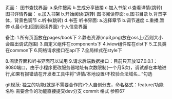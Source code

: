 页面：
图书查找界面:
 a.条件搜索
 b.生成分享链接
 c.加入书架
 d.查看详情(跳转)
图书详情界面：
 a.加入书架
 b.开始阅读(跳转)
图书阅读界面:
 a.图书目录
 b.背景字体，背景色调节
 c.听书(跳转)
 d.书签
听书界面:
 a.选择章节
 b.调节速度
 c.重播,暂停
 d.最小化(回到阅读界面)
个人信息界面



备注:
1.所有页面放在pages/book下
2.静态资源(mp3,png)放在oss上(否则大小会超出调试范围)
3.自定义组件在components下
4.iview组件库在dist下
5.工具类在common下
6.网络请求接口在api下
7.全局样式在style下

8.阅读界面和听书界面可以试用
9.请求后端数据接口：目前只开放127.0.0.1：8080端口，由于小程序更改服务器地址有次数限制(一个月5次)，调试都在本地进行,如果有报错请在开发者工具中将”详情/本地设置/不校验合法域名...”勾选


git规范:
独立的功能(就是不需要合作的)个人自创分支，命名格式：feature/功能名称
需要合作的功能直接提交dev分支
commit 格式 参照67
